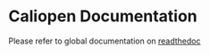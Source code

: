 # Caliopen Documentation

Please refer to global documentation on [readthedoc](http://caliopen.readthedocs.io/en/latest/)
